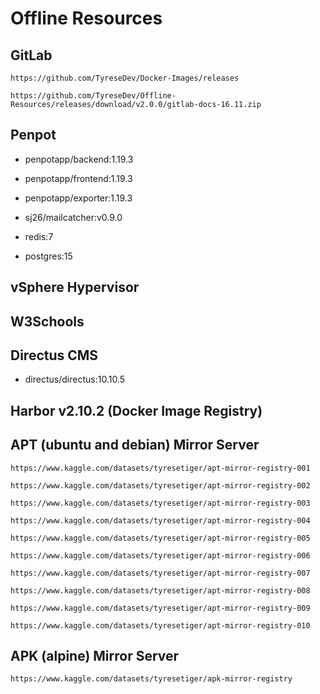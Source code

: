 # Offline Resources

## GitLab

```
https://github.com/TyreseDev/Docker-Images/releases
```

```
https://github.com/TyreseDev/Offline-Resources/releases/download/v2.0.0/gitlab-docs-16.11.zip
```

## Penpot

- penpotapp/backend:1.19.3

- penpotapp/frontend:1.19.3

- penpotapp/exporter:1.19.3

- sj26/mailcatcher:v0.9.0

- redis:7

- postgres:15

## vSphere Hypervisor

## W3Schools

## Directus CMS

- directus/directus:10.10.5

## Harbor v2.10.2 (Docker Image Registry)

## APT (ubuntu and debian) Mirror Server

```
https://www.kaggle.com/datasets/tyresetiger/apt-mirror-registry-001
```

```
https://www.kaggle.com/datasets/tyresetiger/apt-mirror-registry-002
```

```
https://www.kaggle.com/datasets/tyresetiger/apt-mirror-registry-003
```

```
https://www.kaggle.com/datasets/tyresetiger/apt-mirror-registry-004
```

```
https://www.kaggle.com/datasets/tyresetiger/apt-mirror-registry-005
```

```
https://www.kaggle.com/datasets/tyresetiger/apt-mirror-registry-006
```

```
https://www.kaggle.com/datasets/tyresetiger/apt-mirror-registry-007
```

```
https://www.kaggle.com/datasets/tyresetiger/apt-mirror-registry-008
```

```
https://www.kaggle.com/datasets/tyresetiger/apt-mirror-registry-009
```

```
https://www.kaggle.com/datasets/tyresetiger/apt-mirror-registry-010
```

## APK (alpine) Mirror Server

```
https://www.kaggle.com/datasets/tyresetiger/apk-mirror-registry
```
